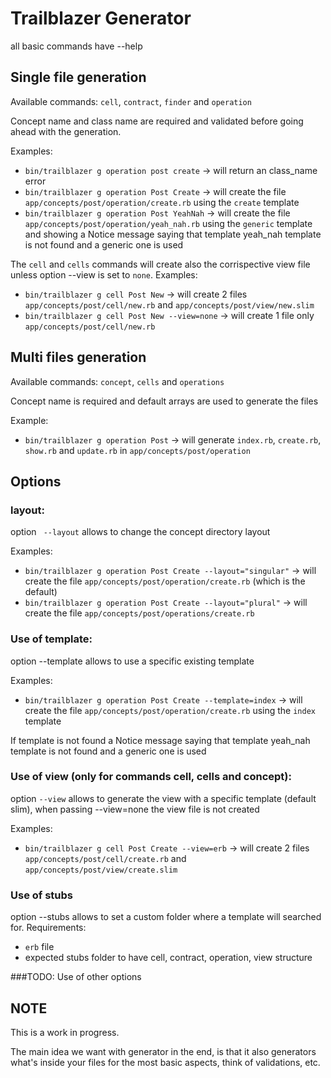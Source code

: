 # Trailblazer Generator
all basic commands have --help

## Single file generation

Available commands: `cell`, `contract`, `finder` and `operation`

Concept name and class name are required and validated before going ahead with the generation.

Examples:
- `bin/trailblazer g operation post create` -> will return an class_name error
- `bin/trailblazer g operation Post Create` -> will create the file `app/concepts/post/operation/create.rb` using the `create` template
- `bin/trailblazer g operation Post YeahNah` -> will create the file `app/concepts/post/operation/yeah_nah.rb` using the `generic` template and showing a Notice message saying that template yeah_nah template is not found and a generic one is used

The `cell` and `cells` commands will create also the corrispective view file unless option --view is set to `none`.
Examples:
- `bin/trailblazer g cell Post New` -> will create 2 files `app/concepts/post/cell/new.rb` and `app/concepts/post/view/new.slim`
- `bin/trailblazer g cell Post New --view=none` -> will create 1 file only `app/concepts/post/cell/new.rb`

## Multi files generation

Available commands: `concept`, `cells` and `operations`

Concept name is required and default arrays are used to generate the files

Example:
- `bin/trailblazer g operation Post` -> will generate `index.rb`, `create.rb`, `show.rb` and `update.rb` in `app/concepts/post/operation`

## Options
### layout:
option `
--layout` allows to change the concept directory layout

Examples:
- `bin/trailblazer g operation Post Create --layout="singular"` -> will create the file `app/concepts/post/operation/create.rb` (which is the default)
- `bin/trailblazer g operation Post Create --layout="plural"` -> will create the file `app/concepts/post/operations/create.rb`

### Use of template:
option --template allows to use a specific existing template

Examples:
- `bin/trailblazer g operation Post Create --template=index` -> will create the file `app/concepts/post/operation/create.rb` using the `index` template

If template is not found a Notice message saying that template yeah_nah template is not found and a generic one is used

### Use of view (only for commands cell, cells and concept):
option `--view` allows to generate the view with a specific template (default slim), when passing --view=none the view file is not created

Examples:
- `bin/trailblazer g cell Post Create --view=erb` -> will create 2 files `app/concepts/post/cell/create.rb` and `app/concepts/post/view/create.slim`

### Use of stubs
option --stubs allows to set a custom folder where a template will searched for.
Requirements:
- `erb` file
- expected stubs folder to have cell, contract, operation, view structure

###TODO: Use of other options

## NOTE
This is a work in progress.

The main idea we want with generator in the end, is that it also generators what's inside your files for the most basic aspects, think of validations, etc.
